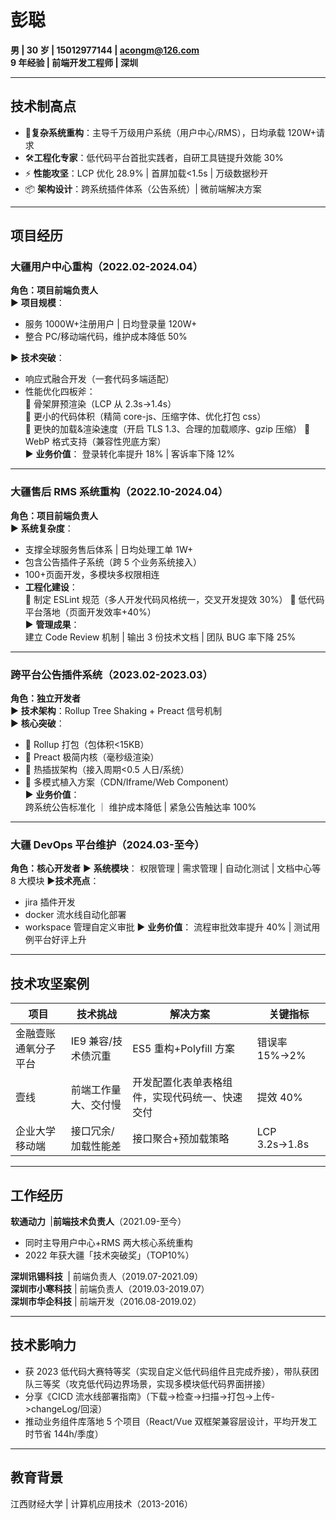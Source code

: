 # 彭聪

​**男 | 30 岁 | 15012977144 | acongm@126.com**​  
​**9 年经验 | 前端开发工程师 | 深圳**​

---

## 技术制高点

- 🚀 ​**复杂系统重构**​：主导千万级用户系统（用户中心/RMS），日均承载 120W+请求
- 🛠️ ​**工程化专家**​：低代码平台首批实践者，自研工具链提升效能 30%
- ⚡ ​**性能攻坚**​：LCP 优化 28.9% | 首屏加载<1.5s | 万级数据秒开
- 📦 ​**架构设计**​：跨系统插件体系（公告系统）| 微前端解决方案

---

## 项目经历

### 大疆用户中心重构（2022.02-2024.04）

​**角色：项目前端负责人**​  
▶ ​**项目规模**​：

- 服务 1000W+注册用户 | 日均登录量 120W+
- 整合 PC/移动端代码，维护成本降低 50%

▶ ​**技术突破**​：

- 响应式融合开发（一套代码多端适配）
- 性能优化四板斧：  
   🔹 骨架屏预渲染（LCP 从 2.3s→1.4s）  
   🔹 更小的代码体积（精简 core-js、压缩字体、优化打包 css）  
   🔹 更快的加载&渲染速度（开启 TLS 1.3、合理的加载顺序、gzip 压缩）
  🔹 WebP 格式支持（兼容性兜底方案）  
  ▶ ​**业务价值**​：
  登录转化率提升 18% | 客诉率下降 12%

---

### 大疆售后 RMS 系统重构（2022.10-2024.04）

​**角色：项目前端负责人**​  
▶ ​**系统复杂度**​：

- 支撑全球服务售后体系 | 日均处理工单 1W+
- 包含公告插件子系统（跨 5 个业务系统接入）
- 100+页面开发，多模块多权限相连
- ​**工程化建设**​：  
   🔸 制定 ESLint 规范（多人开发代码风格统一，交叉开发提效 30%）
  🔸 低代码平台落地（页面开发效率+40%）  
  ▶ ​**管理成果**​：  
   建立 Code Review 机制 | 输出 3 份技术文档 | 团队 BUG 率下降 25%

---

### 跨平台公告插件系统（2023.02-2023.03）

​**角色：独立开发者**​  
▶ ​**技术架构**​：Rollup Tree Shaking + Preact 信号机制  
▶ ​**核心突破**​：

- 🔸 Rollup 打包（包体积<15KB）
- 🔸 Preact 极简内核（毫秒级渲染）
- 🔸 热插拔架构（接入周期<0.5 人日/系统）
- 🔸 多模式植入方案（CDN/Iframe/Web Component）  
  ▶ ​**业务价值**​：  
  跨系统公告标准化 ｜ 维护成本降低 | 紧急公告触达率 100%

---

### 大疆 DevOps 平台维护（2024.03-至今）

​**角色：核心开发者**​
▶ ​**系统模块**​：
权限管理 | 需求管理 | 自动化测试 | 文档中心等 8 大模块
▶ ​**技术亮点**​：

- jira 插件开发
- docker 流水线自动化部署
- workspace 管理自定义审批
  ▶ ​**业务价值**​：
  流程审批效率提升 40% | 测试用例平台好评上升

---

## 技术攻坚案例

| 项目                 | 技术挑战             | 解决方案                                         | 关键指标      |
| -------------------- | -------------------- | ------------------------------------------------ | ------------- |
| 金融壹账通氧分子平台 | IE9 兼容/技术债沉重  | ES5 重构+Polyfill 方案                           | 错误率 15%→2% |
| 壹线                 | 前端工作量大、交付慢 | 开发配置化表单表格组件，实现代码统一、快速交付 ​ | 提效 40%      |
| 企业大学移动端       | 接口冗余/加载性能差  | 接口聚合+预加载策略                              | LCP 3.2s→1.8s |

---

## 工作经历

​**软通动力 ​**​ | ​**前端技术负责人**​（2021.09-至今）

- 同时主导用户中心+RMS 两大核心系统重构
- 2022 年获大疆「技术突破奖」（TOP10%）

​**深圳讯锡科技 ​**​ | 前端负责人（2019.07-2021.09）  
​**深圳市小寒科技**​ | 前端负责人（2019.03-2019.07）  
​**深圳市华企科技**​ | 前端开发（2016.08-2019.02）

---

## 技术影响力

- 获 2023 低代码大赛特等奖（实现自定义低代码组件且完成乔接），带队获团队三等奖（攻克低代码边界场景，实现多模块低代码界面拼接）
- 分享《CICD 流水线部署指南》（下载->检查->扫描->打包->上传->changeLog/回滚）
- 推动业务组件库落地 5 个项目（React/Vue 双框架兼容层设计，平均开发工时节省 144h/季度）

---

## 教育背景

江西财经大学 | 计算机应用技术（2013-2016）
